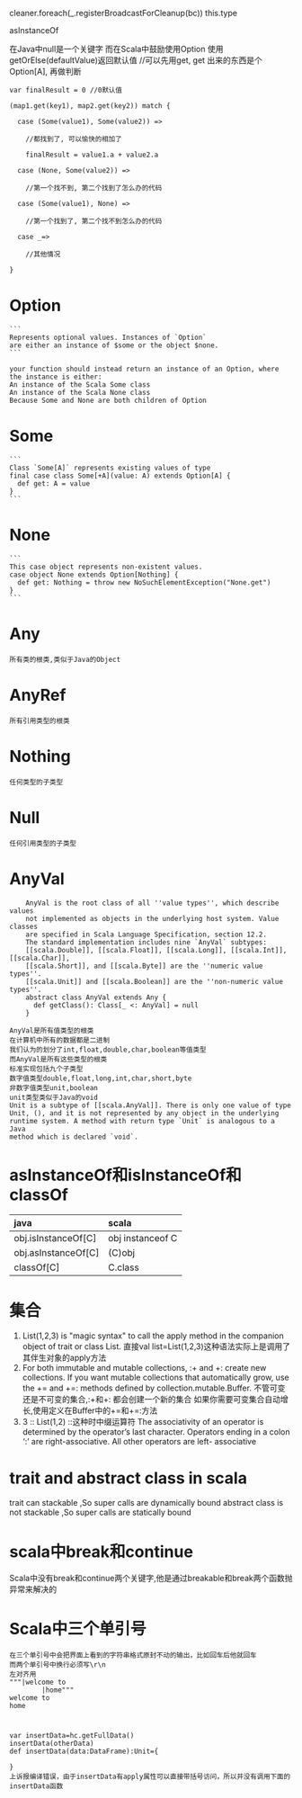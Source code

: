 cleaner.foreach(_.registerBroadcastForCleanup(bc))
this.type

asInstanceOf


在Java中null是一个关键字
而在Scala中鼓励使用Option
使用getOrElse(defaultValue)返回默认值
//可以先用get, get 出来的东西是个 Option[A], 再做判断
```
var finalResult = 0 //0默认值

(map1.get(key1), map2.get(key2)) match {

  case (Some(value1), Some(value2)) =>

    //都找到了, 可以愉快的相加了

    finalResult = value1.a + value2.a

  case (None, Some(value2)) =>

    //第一个找不到, 第二个找到了怎么办的代码

  case (Some(value1), None) =>

    //第一个找到了, 第二个找不到怎么办的代码

  case _=>

    //其他情况

}
```
# Option
    ```
    Represents optional values. Instances of `Option`
    are either an instance of $some or the object $none.
    ```
    
    your function should instead return an instance of an Option, where the instance is either:
    An instance of the Scala Some class
    An instance of the Scala None class
    Because Some and None are both children of Option
    
# Some    
    ```
    Class `Some[A]` represents existing values of type
    final case class Some[+A](value: A) extends Option[A] {
      def get: A = value
    }
    ```
# None
    ```
    This case object represents non-existent values.
    case object None extends Option[Nothing] {
      def get: Nothing = throw new NoSuchElementException("None.get")
    }
    ```
# Any
    所有类的根类,类似于Java的Object
# AnyRef
    所有引用类型的根类
# Nothing
    任何类型的子类型
# Null
    任何引用类型的子类型
# AnyVal
```
    AnyVal is the root class of all ''value types'', which describe values
    not implemented as objects in the underlying host system. Value classes
    are specified in Scala Language Specification, section 12.2.
    The standard implementation includes nine `AnyVal` subtypes:
    [[scala.Double]], [[scala.Float]], [[scala.Long]], [[scala.Int]], [[scala.Char]],
    [[scala.Short]], and [[scala.Byte]] are the ''numeric value types''.
    [[scala.Unit]] and [[scala.Boolean]] are the ''non-numeric value types''.
    abstract class AnyVal extends Any {
      def getClass(): Class[_ <: AnyVal] = null
    }
```
    AnyVal是所有值类型的根类
    在计算机中所有的数据都是二进制
    我们认为的划分了int,float,double,char,boolean等值类型
    而AnyVal是所有这些类型的根类
    标准实现包括九个子类型
    数字值类型double,float,long,int,char,short,byte
    非数字值类型unit,boolean
    unit类型类似于Java的void
    Unit is a subtype of [[scala.AnyVal]]. There is only one value of type
    Unit, (), and it is not represented by any object in the underlying
    runtime system. A method with return type `Unit` is analogous to a Java
    method which is declared `void`.
# asInstanceOf和isInstanceOf和classOf
| java | scala |
| :---- | :--- |
| obj.isInstanceOf[C] | obj instanceof C |
| obj.asInstanceOf[C] | (C)obj |
| classOf[C] | C.class |

# 集合
1. List(1,2,3) is "magic syntax" to call the apply method in the companion object of 
trait or class List.
直接val list=List(1,2,3)这种语法实际上是调用了其伴生对象的apply方法
2. For both immutable and mutable collections, :+ and +: create new collections. 
If you want mutable collections that automatically grow, use the += and +=: methods 
defined by collection.mutable.Buffer.
不管可变还是不可变的集合,:+和+: 都会创建一个新的集合
如果你需要可变集合自动增长,使用定义在Buffer中的+=和+=:方法
3. 3 :: List(1,2)
::这种时中缀运算符
The associativity of an operator is determined by the operator’s last character. 
Operators ending in a colon ‘:’ are right-associative. All other operators are left- associative
# trait and abstract class in scala
trait can stackable ,So super calls are dynamically bound
abstract class is not stackable ,So super calls are statically bound
# scala中break和continue
Scala中没有break和continue两个关键字,他是通过breakable和break两个函数抛异常来解决的
# Scala中三个单引号
    在三个单引号中会把界面上看到的字符串格式原封不动的输出，比如回车后他就回车
    而两个单引号中换行必须写\r\n
    左对齐用
    """|welcome to 
            |home"""
    welcome to 
    home
# 
    var insertData=hc.getFullData()
    insertData(otherData)
    def insertData(data:DataFrame):Unit={
        
    }
    上诉报编译错误，由于insertData有apply属性可以直接带括号访问，所以并没有调用下面的insertData函数
